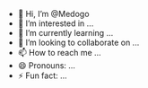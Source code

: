 - 👋 Hi, I’m @Medogo
- 👀 I’m interested in ...
- 🌱 I’m currently learning ...
- 💞️ I’m looking to collaborate on ...
- 📫 How to reach me ...
- 😄 Pronouns: ...
- ⚡ Fun fact: ...

<!---
Medogo/Medogo is a ✨ special ✨ repository because its `README.md` (this file) appears on your GitHub profile.
You can click the Preview link to take a look at your changes.
--->
